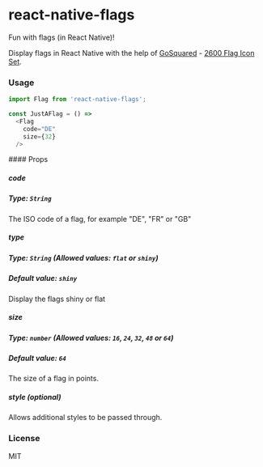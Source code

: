 # react-native-flags
Fun with flags (in React Native)!

Display flags in React Native with the help of [GoSquared](https://www.gosquared.com) - [2600 Flag Icon Set](https://www.gosquared.com/resources/flag-icons/).

### Usage
```javascript
import Flag from 'react-native-flags';

const JustAFlag = () =>
  <Flag
    code="DE"
    size={32}
  />
```

#### Props  
##### code  
##### Type: `String`  
The ISO code of a flag, for example "DE", "FR" or "GB"

##### type  
##### Type: `String` (Allowed values: `flat` or `shiny`)  
##### Default value: `shiny`  
Display the flags shiny or flat

##### size  
##### Type: `number` (Allowed values: `16`, `24`, `32`, `48` or `64`)  
##### Default value: `64`  
The size of a flag in points.

##### style (optional)  
Allows additional styles to be passed through.

### License
MIT
